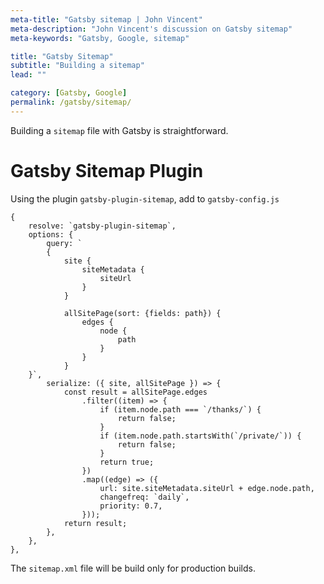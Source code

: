 ```yaml
---
meta-title: "Gatsby sitemap | John Vincent"
meta-description: "John Vincent's discussion on Gatsby sitemap"
meta-keywords: "Gatsby, Google, sitemap"

title: "Gatsby Sitemap"
subtitle: "Building a sitemap"
lead: ""

category: [Gatsby, Google]
permalink: /gatsby/sitemap/
---
```


Building a `sitemap` file with Gatsby is straightforward.

<!-- end -->

# Gatsby Sitemap Plugin

Using the plugin `gatsby-plugin-sitemap`, add to `gatsby-config.js`

```
{
	resolve: `gatsby-plugin-sitemap`,
	options: {
		query: `
		{
			site {
				siteMetadata {
					siteUrl
				}
			}

			allSitePage(sort: {fields: path}) {
				edges {
					node {
						path
					}
				}
			}
	}`,
		serialize: ({ site, allSitePage }) => {
			const result = allSitePage.edges
				.filter((item) => {
					if (item.node.path === `/thanks/`) {
						return false;
					}
					if (item.node.path.startsWith(`/private/`)) {
						return false;
					}
					return true;
				})
				.map((edge) => ({
					url: site.siteMetadata.siteUrl + edge.node.path,
					changefreq: `daily`,
					priority: 0.7,
				}));
			return result;
		},
	},
},
```

The `sitemap.xml` file will be build only for production builds.
